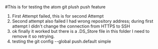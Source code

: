 #This is for testing the atom git plush push feature
1.  First Attempt failed, this is for second Attempt
2.  Second attempt also failed I had wrong repository address; during first attempt I didn't change the connection from HTTPS to SSH
3.  ok finally it worked but there is a .DS_Store file in this folder I need to remove it so retrying.
4.  testing the git config --global push.default simple
